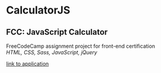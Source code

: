 
# CalculatorJS  
## FCC: JavaScript Calculator  

FreeCodeCamp assignment project for front-end certification  
*HTML, CSS, Sass, JavaScript, jQuery* 

[link to application](https://mar-bi.github.io/CalculatorJS/)
